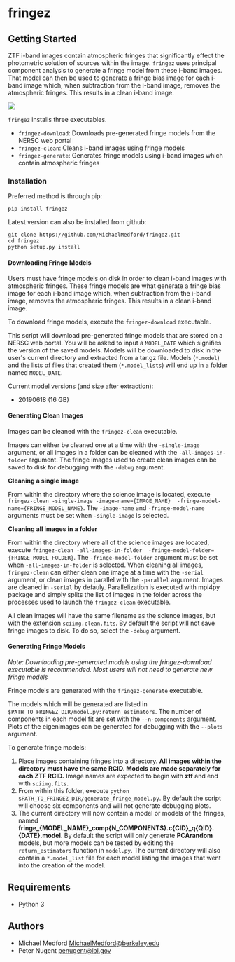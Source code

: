 # fringez

## Getting Started

ZTF i-band images contain atmospheric fringes that significantly effect the 
photometric solution of sources within the image. ```fringez``` uses principal 
component analysis to generate a fringe model from these i-band images. That 
model can then be used to generate a fringe bias image for each i-band image
which, when subtraction from the i-band image, removes the atmospheric fringes.
This results in a clean i-band image.  

![](frinez_diagram.jpeg)

```fringez``` installs three executables.

- ```fringez-download```: Downloads pre-generated fringe models from the NERSC 
web portal
- ```fringez-clean```: Cleans i-band images using fringe models
- ```fringez-generate```: Generates fringe models using i-band images which 
contain atmospheric fringes

### Installation

Preferred method is through pip:

```
pip install fringez
```

Latest version can also be installed from github:
```
git clone https://github.com/MichaelMedford/fringez.git
cd fringez
python setup.py install
```

#### Downloading Fringe Models
Users must have fringe models on disk in order to clean i-band images with 
atmospheric fringes. These fringe models are what generate a fringe bias 
image for each i-band image which, when subtraction from the i-band image, 
removes the atmospheric fringes. This results in a clean i-band image.  

To download fringe models, execute the ```fringez-download``` executable.

This script will download pre-generated fringe models that are stored on 
a NERSC web portal.  You will be asked to input a ```MODEL_DATE``` 
which signifies the version of the saved models. Models will be downloaded to 
disk in the user's current directory and extracted from a tar.gz file. Models 
(```*.model```) and the lists of files that created them (```*.model_lists```) 
will end up in a folder named ```MODEL_DATE```.

Current model versions (and size after extraction):
* 20190618 (16 GB)

#### Generating Clean Images
Images can be cleaned with the ```fringez-clean``` executable.

Images can either be cleaned one at a time with the ```-single-image``` 
argument, or all images in a folder can be cleaned with the 
```-all-images-in-folder``` argument. The fringe images used to create clean 
images can be saved to disk for debugging with the ```-debug``` argument.

**Cleaning a single image**

From within the directory where the science image is located, 
execute ```fringez-clean -single-image -image-name={IMAGE_NAME} 
-fringe-model-name={FRINGE_MODEL_NAME}```. The ```-image-name``` and 
```-fringe-model-name``` arguments must be set when ```-single-image``` is 
selected.  

**Cleaning all images in a folder**

From within the directory where all of the science images are located, 
execute ```fringez-clean -all-images-in-folder 
-fringe-model-folder={FRINGE_MODEL_FOLDER}```. The ```-fringe-model-folder``` 
argument must be set when ```-all-images-in-folder``` is selected. When 
cleaning all images, ```fringez-clean``` can either clean one image at a time 
with the ```-serial``` argument, or clean images in parallel with the 
```-parallel``` argument. Images are cleaned in ```-serial``` by defauly. 
Parallelization is executed with mpi4py package and simply splits the list of 
images in the folder across the processes used to launch the 
```fringez-clean``` executable.

All clean images will have the same filename as the science images, but 
with the extension ```sciimg.clean.fits```. By default the script will not 
save fringe images to disk. To do so, select the ```-debug``` argument.

#### Generating Fringe Models
*Note: Downloading pre-generated models using the fringez-download executable 
is recommended. Most users will not need to generate new fringe models*

Fringe models are generated with the ```fringez-generate``` executable.

The models which will be generated are listed in 
```$PATH_TO_FRINGEZ_DIR/model.py:return_estimators```. 
The number of components in each model fit are set with the 
```--n-components``` argument. Plots of the eigenimages can be generated for 
debugging with the ```--plots``` argument.
 
To generate fringe models:

1) Place images containing fringes into a directory. **All images within the 
directory must have the same RCID. Models are made separately for each ZTF 
RCID.** Image names are expected to begin with **ztf** and end with 
```sciimg.fits```. 
2) From within this folder, execute ```python 
$PATH_TO_FRINGEZ_DIR/generate_fringe_model.py```. By default the script will 
choose six components and will not generate debugging plots. 
3) The current directory will now contain a model or models of the fringes, 
named **fringe\_{MODEL_NAME}\_comp{N_COMPONENTS}.c{CID}\_q{QID}.{DATE}.model**. 
By default the script will only generate **PCArandom** models, but more models 
can be tested by editing the ```return_estimators``` function in 
```model.py```. The current directory will also contain a ```*.model_list``` 
file for each model listing the images that went into the creation of the 
model.

## Requirements
* Python 3

## Authors

* Michael Medford <MichaelMedford@berkeley.edu>
* Peter Nugent <penugent@lbl.gov>
